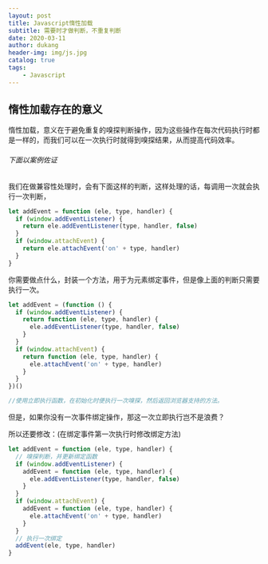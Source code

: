 ```yaml
---
layout: post
title: Javascript惰性加载
subtitle: 需要时才做判断，不重复判断
date: 2020-03-11
author: dukang
header-img: img/js.jpg
catalog: true
tags: 
    - Javascript
---
```


## 惰性加载存在的意义

惰性加载，意义在于避免重复的嗅探判断操作，因为这些操作在每次代码执行时都是一样的，而我们可以在一次执行时就得到嗅探结果，从而提高代码效率。

###### 下面以案例佐证

我们在做兼容性处理时，会有下面这样的判断，这样处理的话，每调用一次就会执行一次判断，

```javascript
let addEvent = function (ele, type, handler) {
  if (window.addEventListener) {
    return ele.addEventListener(type, handler, false)
  }
  if (window.attachEvent) {
    return ele.attachEvent('on' + type, handler)
  }
}
```

你需要做点什么，封装一个方法，用于为元素绑定事件，但是像上面的判断只需要执行一次。

```javascript
let addEvent = (function () {
  if (window.addEventListener) {
    return function (ele, type, handler) {
      ele.addEventListener(type, handler, false)
    }
  }
  if (window.attachEvent) {
    return function (ele, type, handler) {
      ele.attachEvent('on' + type, handler)
    }
  }
})()

//使用立即执行函数，在初始化时便执行一次嗅探，然后返回浏览器支持的方法。
```

但是，如果你没有一次事件绑定操作，那这一次立即执行岂不是浪费？

所以还要修改：(在绑定事件第一次执行时修改绑定方法)

```javascript
let addEvent = function (ele, type, handler) {
  // 嗅探判断，并更新绑定函数
  if (window.addEventListener) {
    addEvent = function (ele, type, handler) {
      ele.addEventListener(type, handler, false)
    }
  }
  if (window.attachEvent) {
    addEvent = function (ele, type, handler) {
      ele.attachEvent('on' + type, handler)
    }
  }
  // 执行一次绑定
  addEvent(ele, type, handler)
}
```

